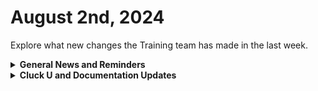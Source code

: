 # August 2nd, 2024

Explore what new changes the Training team has made in the last week.

<details>

<summary><strong>General News and Reminders</strong></summary>

* **Game Tip of the Week: We have 2 today!**
  * **Retro:** I just rediscovered an epic PS2 RPG gem called Rogue Galaxy. You can pick it up on the PS5 and it's a good time!
  * **Modern:** Check out that Vision of Mana demo, out now! It's looking REAL good and I'm looking forward to it!
* **SHOUT OUTS** **TO:**
  * Alex (With a PERFECT score), Lexi, Mike, and Shane
  * Take the [foundations-certification.md](../../cluck-university/rewst-foundations-10x/foundations-certification.md "mention") Exam, and collect your prestigious **Certified Rewster** badge in Discord.  As well as access to a super secret Discord channel.
* Join us in our [Cluck-U Discord channel](https://discord.com/channels/936789089703845988/1121465945295167588) if you have any questions, comments, or concerns!
* Join us during [Office Hours](https://calendly.com/cluck-u/office-hours), and if there is something you want us to cover, Let us know!
  * List Comprehension?
  * Debugging?
  * With Items?

</details>

<details>

<summary><strong>Cluck U and Documentation Updates</strong></summary>

**What's New at Cluck University?**

* MAJOR UPDATE: The last live training sessions for Rewst 101-106 are August 12-14 (for Rewst 101 - 103) and August 19-21 (for Rewst 105 - 106).&#x20;
  * Stay tuned for exciting new self-paced content and special live sessions for beginners coming in September 2024!
* Check out the Cluck University Landing Page @  [go.rew.st/cluck-university](https://go.rew.st/cluck-university) for all the latest courses self-serve and live.

**The List of Reminders:**

* We'd love to get your feedback on our Training and Documentation! [Please fill out this form to let us know how we can improve](https://app.sli.do/event/m8C3AjPUnuDgpkVDmPsQL3)!
* You can make training and documentation requests at [https://rewst.canny.io/](https://rewst.canny.io/)
* [Sign up for the Office Hours](https://calendly.com/cluck-u/office-hours?) and the[ ROC AMA](https://calendly.com/cluck-u/roc-ama) to work through any questions you have during and after training!

**New & Updated Pages:**

* [july-29th-2022-how-do-you-know-that-the-person-on-the-phone-is-who-they-say.md](../roc-open-mics/july-29th-2022-how-do-you-know-that-the-person-on-the-phone-is-who-they-say.md "mention") page has been added
* [it-portal-coming-soon](../../documentation/integrations/documentation/it-portal-coming-soon/ "mention") section added
* [dns-filter](../../documentation/integrations/dns/dns-filter/ "mention") page added
* [servicenow-coming-soon](../../documentation/integrations/psa/servicenow-coming-soon/ "mention") section added
* [webroot-coming-soon](../../documentation/integrations/security/webroot-coming-soon/ "mention") section added

</details>

